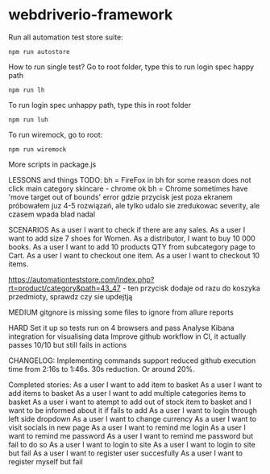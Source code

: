 # webdriverio-framework

Run all automation test store suite:

```
npm run autostore
```

How to run single test? Go to root folder, type this to run login spec happy path

```
npm run lh
```

To run login spec unhappy path, type this in root folder

```
npm run luh
```

To run wiremock, go to root:

```
npm run wiremock
```

More scripts in package.js

LESSONS and things TODO:
bh = FireFox in bh for some reason does not click main category skincare - chrome ok
bh = Chrome sometimes have 'move target out of bounds' error gdzie przycisk jest poza ekranem
próbowałem juz 4-5 rozwiązań, ale tylko udalo sie zredukowac severity, ale czasem wpada blad nadal

SCENARIOS
As a user I want to check if there are any sales.
As a user I want to add size 7 shoes for Women.
As a distributor, I want to buy 10 000 books.
As a user I want to add 10 products QTY from subcategory page to Cart.
As a user I want to checkout one item.
As a user I want to checkout 10 items.

https://automationteststore.com/index.php?rt=product/category&path=43_47 - ten przycisk dodaje od razu do koszyka przedmioty, sprawdz czy sie updejtją

MEDIUM
gitgnore is missing some files to ignore from allure reports

HARD
Set it up so tests run on 4 browsers and pass
Analyse Kibana integration for visualising data
Improve github workflow in CI, it actually passes 10/10 but still fails in actions

CHANGELOG:
Implementing commands support reduced github execution time from 2:16s to 1:46s. 30s reduction. Or around 20%.

Completed stories:
As a user I want to add item to basket
As a user I want to add items to basket
As a user I want to add multiple categories items to basket
As a user i want to atempt to add out of stock item to basket and I want to be informed about it if fails to add
As a user I want to login through left side dropdown
As a user I want to change currency
As a user I want to visit socials in new page
As a user I want to remind me login
As a user I want to remind me password
As a user I want to remind me password but fail to do so
As a user I want to login to site
As a user I want to login to site but fail
As a user I want to register user succesfully
As a user I want to register myself but fail
